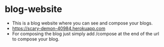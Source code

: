# blog-website
* This is a blog website where you can see and compose your blogs.
* https://scary-demon-40984.herokuapp.com
* For composing the blog just simply add /compose at the end of the url to compose your blog.
